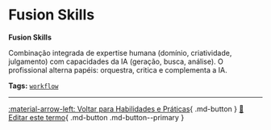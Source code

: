 # Fusion Skills

**Fusion Skills**

Combinação integrada de expertise humana (domínio, criatividade, julgamento) com capacidades da IA (geração, busca, análise). O profissional alterna papéis: orquestra, critica e complementa a IA.


**Tags:** [`workflow`](../tags.md#workflow)

---

[:material-arrow-left: Voltar para Habilidades e Práticas](index.md){ .md-button }
[📝 Editar este termo](https://github.com/seu-usuario/glossario-ia/edit/main/glossario.yaml){ .md-button .md-button--primary }
